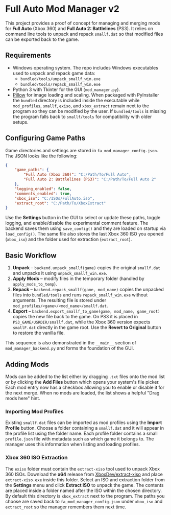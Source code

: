 # Full Auto Mod Manager v2

This project provides a proof of concept for managing and merging mods for **Full Auto** (Xbox 360) and **Full Auto 2: Battlelines** (PS3). It relies on command line tools to unpack and repack `smallf.dat` so that modified files can be exported back to the game.

## Requirements

- Windows operating system. The repo includes Windows executables used to unpack and repack game data:
  - `bundled/tools/unpack_smallf_win.exe`
  - `bundled/tools/repack_smallf_win.exe`
- Python 3 with Tkinter for the GUI (`mod_manager.py`).
- [Pillow](https://python-pillow.org/) for image loading and scaling.
When packaged with PyInstaller the `bundled` directory is included inside the executable while
`mod_profiles`, `smallf`, `exiso`, and `xbox_extract` remain next to the program so they can be modified by the user. If
`bundled/tools` is missing the program falls back to `smallf/tools` for compatibility with older setups.

## Configuring Game Paths

Game directories and settings are stored in `fa_mod_manager_config.json`. The JSON looks like the following:

```json
{
    "game_paths": {
        "Full Auto (Xbox 360)": "C:/Path/To/Full Auto",
        "Full Auto 2: Battlelines (PS3)": "C:/Path/To/Full Auto 2"
    },
    "logging_enabled": false,
    "comments_enabled": true,
    "xbox_iso": "C:/ISOs/FullAuto.iso",
    "extract_root": "C:/Path/To/XboxExtract"
}
```

Use the **Settings** button in the GUI to select or update these paths, toggle logging, and enable/disable the experimental comment feature. The backend saves them using `save_config()` and they are loaded on startup via `load_config()`. The same file also stores the last Xbox 360 ISO you opened (`xbox_iso`) and the folder used for extraction (`extract_root`).

## Basic Workflow

1. **Unpack** – `backend.unpack_smallf(game)` copies the original `smallf.dat` and unpacks it using `unpack_smallf_win.exe`.
2. **Apply Mods** – modify files in the temporary folder (handled by `apply_mods_to_temp`).
3. **Repack** – `backend.repack_smallf(game, mod_name)` copies the unpacked files
   into `bundled/tools` and runs `repack_smallf_win.exe` without arguments. The
   resulting file is stored under `mod_profiles/<game>/<mod_name>/smallf.dat`.
4. **Export** – `backend.export_smallf_to_game(game, mod_name, game_root)` copies the new file back to the game. On PS3 it is placed in `PS3_GAME/USRDIR/smallf.dat`, while the Xbox 360 version expects `smallF.dat` directly in the game root. Use the **Revert to Original** button to restore the vanilla file.

This sequence is also demonstrated in the `__main__` section of `mod_manager_backend.py` and forms the foundation of the GUI.

## Adding Mods

Mods can be added to the list either by dragging `.txt` files onto the mod list
or by clicking the **Add Files** button which opens your system's file picker.
Each mod entry now has a checkbox allowing you to enable or disable it for the
next merge. When no mods are loaded, the list shows a helpful "Drag mods here" hint.

### Importing Mod Profiles

Existing `smallf.dat` files can be imported as mod profiles using the **Import
Profile** button. Choose a folder containing a `smallf.dat` and it will appear
in the profile list using the folder name.
Each profile folder contains a small `profile.json` file with metadata such as
which game it belongs to. The manager uses this information when listing and
loading profiles.

### Xbox 360 ISO Extraction

The `exiso` folder must contain the `extract-xiso` tool used to unpack Xbox 360 ISOs.
Download the **x64** release from [XboxDev/extract-xiso](https://github.com/XboxDev/extract-xiso)
and place `extract-xiso.exe` inside this folder. Select an ISO and extraction
folder from the **Settings** menu and click **Extract ISO** to unpack the game.
The contents are placed inside a folder named after the ISO within the chosen
directory. By default this directory is `xbox_extract` next to the program.
The paths you choose are saved back to `fa_mod_manager_config.json` under
`xbox_iso` and `extract_root` so the manager remembers them next time.
